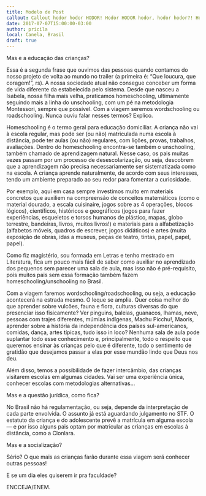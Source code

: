 ```yaml
---
title: Modelo de Post
callout: Callout hodor hodor HODOR! Hodor HODOR hodor, hodor hodor?! Hodor, hodor - hodor; hodor hodor?! Hodor hodor HODOR! Hodor hodor hodor - hodor... 
date: 2017-07-07T15:00:00-03:00
author: pricila
local: Canela, Brasil
draft: true
---
```


Mas e a educação das crianças?

Essa é a segunda frase que ouvimos das pessoas quando contamos do nosso projeto de volta ao mundo no trailer (a primeira é: “Que loucura, que coragem!”, rs). A nossa sociedade atual não consegue conceber um forma de vida diferente da estabelecida pelo sistema. Desde que nasceu a Isabela, nossa filha mais velha, praticamos homeschooling, ultimamente seguindo mais a linha do unschooling, com um pé na metodologia Montessori, sempre que possível. Com a viagem seremos wordschooling ou roadschooling. Nunca ouviu falar nesses termos? Explico.

Homeschooling é o termo geral para educação domiciliar. A criança não vai à escola regular, mas pode ser (ou não) matriculada numa escola à distância, pode ter aulas (ou não) regulares, com lições, provas, trabalhos, avaliações. Dentro do homeschooling encontra-se também o unschooling, também chamado de aprendizagem natural. Nesse caso, os pais muitas vezes passam por um processo de desescolarização, ou seja, descobrem que a aprendizagem não precisa necessariamente ser sistematizada como na escola. A criança aprende naturalmente, de acordo com seus interesses, tendo um ambiente preparado ao seu redor para fomentar a curiosidade. 

Por exemplo, aqui em casa sempre investimos muito em materiais concretos que auxiliem na compreensão de conceitos matemáticos (como o material dourado, a escala cuisinaire, jogos sobre as 4 operações, blocos lógicos), científicos, históricos e geográficos (jogos para fazer experiências, esqueletos e torsos humanos de plástico, mapas, globo terrestre, bandeiras, livros, muitos livros!) e materiais para a alfabetização (alfabetos móveis, quadros de escrever, jogos didáticos) e artes (muita exposição de obras, idas a museus, peças de teatro, tintas, papel, papel, papel). 

Como fiz magistério, sou formada em Letras e tenho mestrado em Literatura, fica um pouco mais fácil de saber como auxiliar no aprendizado dos pequenos sem parecer uma sala de aula, mas isso não é pré-requisito, pois muitos pais sem essa formação também fazem homeschooling/unschooling no Brasil.
 
Com a viagem faremos wordschooling/roadschooling, ou seja, a educação acontecerá na estrada mesmo. O leque se amplia. Quer coisa melhor do que aprender sobre vulcões, fauna e flora, culturas diversas do que presenciar isso fisicamente? Ver pinguins, baleias, guanacos, lhamas, neve, pessoas com trajes diferentes, múmias indígenas, Machu Picchu!, Maoris, aprender sobre a história da independência dos países sul-americanos, comidas, dança, artes típicas, tudo isso in loco? Nenhuma sala de aula pode suplantar todo esse conhecimento e, principalmente, todo o respeito que queremos ensinar às crianças pelo que é diferente, todo o sentimento de gratidão que desejamos passar a elas por esse mundão lindo que Deus nos deu.

Além disso, temos a possibilidade de fazer intercâmbio, das crianças visitarem escolas em algumas cidades. Vai ser uma experiência única, conhecer escolas com metodologias alternativas...

Mas e a questão jurídica, como fica? 

No Brasil não há regulamentação, ou seja, depende da interpretação de cada parte envolvida. O assunto já está aguardando julgamento no STF. O estatuto da criança e do adolescente prevê a matrícula em alguma escola — e por isso alguns pais optam por matricular as crianças em escolas à distância, como a Clonlara.
 
Mas e a socialização?

Sério? O que mais as crianças farão durante essa viagem será conhecer outras pessoas!
 
E se um dia eles quiserem ir pra faculdade?

ENCCEJA/ENEM.
